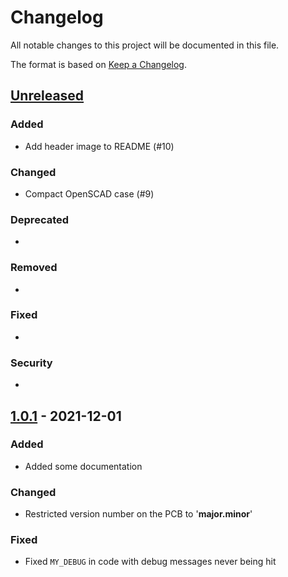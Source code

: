 # Changelog
All notable changes to this project will be documented in this file.

The format is based on [Keep a Changelog](https://keepachangelog.com/en/1.0.0/).

## [Unreleased]

### Added

- Add header image to README (#10)

### Changed

- Compact OpenSCAD case (#9)

### Deprecated

- 

### Removed

- 

### Fixed

- 

### Security

- 

## [1.0.1] - 2021-12-01

### Added

- Added some documentation

### Changed

- Restricted version number on the PCB to '**major.minor**'

### Fixed

- Fixed `MY_DEBUG` in code with debug messages never being hit

[unreleased]: https://github.com/RonMcKay/capacitive-soil-moisture-sensor/compare/v1.0.1...dev
[1.0.1]: https://github.com/RonMcKay/capacitive-soil-moisture-sensor/compare/v1.0.0...v1.0.1
